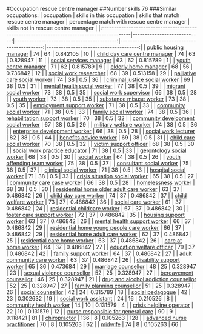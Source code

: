#Occupation rescue centre manager
##Number skills 76
###Similar occupations:
| occupation                                                                                |   skills in this occupation |   skills that match rescue centre manager |   percentage match with rescue centre manager |   skills not in rescue centre manager |
|:------------------------------------------------------------------------------------------|----------------------------:|------------------------------------------:|----------------------------------------------:|--------------------------------------:|
| [public housing manager](public_housing_manager.md)                                       |                          74 |                                        64 |                                      0.842105 |                                    10 |
| [child day care centre manager](child_day_care_centre_manager.md)                         |                          74 |                                        63 |                                      0.828947 |                                    11 |
| [social services manager](social_services_manager.md)                                     |                          63 |                                        62 |                                      0.815789 |                                     1 |
| [youth centre manager](youth_centre_manager.md)                                           |                          71 |                                        62 |                                      0.815789 |                                     9 |
| [elderly home manager](elderly_home_manager.md)                                           |                          68 |                                        56 |                                      0.736842 |                                    12 |
| [social work researcher](social_work_researcher.md)                                       |                          68 |                                        39 |                                      0.513158 |                                    29 |
| [palliative care social worker](palliative_care_social_worker.md)                         |                          74 |                                        38 |                                      0.5      |                                    36 |
| [criminal justice social worker](criminal_justice_social_worker.md)                       |                          69 |                                        38 |                                      0.5      |                                    31 |
| [mental health social worker](mental_health_social_worker.md)                             |                          77 |                                        38 |                                      0.5      |                                    39 |
| [migrant social worker](migrant_social_worker.md)                                         |                          73 |                                        38 |                                      0.5      |                                    35 |
| [social work supervisor](social_work_supervisor.md)                                       |                          66 |                                        38 |                                      0.5      |                                    28 |
| [youth worker](youth_worker.md)                                                           |                          73 |                                        38 |                                      0.5      |                                    35 |
| [substance misuse worker](substance_misuse_worker.md)                                     |                          73 |                                        38 |                                      0.5      |                                    35 |
| [employment support worker](employment_support_worker.md)                                 |                          71 |                                        38 |                                      0.5      |                                    33 |
| [community social worker](community_social_worker.md)                                     |                          71 |                                        38 |                                      0.5      |                                    33 |
| [family social worker](family_social_worker.md)                                           |                          74 |                                        38 |                                      0.5      |                                    36 |
| [rehabilitation support worker](rehabilitation_support_worker.md)                         |                          70 |                                        38 |                                      0.5      |                                    32 |
| [community development social worker](community_development_social_worker.md)             |                          67 |                                        38 |                                      0.5      |                                    29 |
| [military welfare worker](military_welfare_worker.md)                                     |                          74 |                                        38 |                                      0.5      |                                    36 |
| [enterprise development worker](enterprise_development_worker.md)                         |                          66 |                                        38 |                                      0.5      |                                    28 |
| [social work lecturer](social_work_lecturer.md)                                           |                          82 |                                        38 |                                      0.5      |                                    44 |
| [benefits advice worker](benefits_advice_worker.md)                                       |                          69 |                                        38 |                                      0.5      |                                    31 |
| [child care social worker](child_care_social_worker.md)                                   |                          70 |                                        38 |                                      0.5      |                                    32 |
| [victim support officer](victim_support_officer.md)                                       |                          68 |                                        38 |                                      0.5      |                                    30 |
| [social work practice educator](social_work_practice_educator.md)                         |                          71 |                                        38 |                                      0.5      |                                    33 |
| [gerontology social worker](gerontology_social_worker.md)                                 |                          68 |                                        38 |                                      0.5      |                                    30 |
| [social worker](social_worker.md)                                                         |                          64 |                                        38 |                                      0.5      |                                    26 |
| [youth offending team worker](youth_offending_team_worker.md)                             |                          75 |                                        38 |                                      0.5      |                                    37 |
| [consultant social worker](consultant_social_worker.md)                                   |                          75 |                                        38 |                                      0.5      |                                    37 |
| [clinical social worker](clinical_social_worker.md)                                       |                          71 |                                        38 |                                      0.5      |                                    33 |
| [hospital social worker](hospital_social_worker.md)                                       |                          71 |                                        38 |                                      0.5      |                                    33 |
| [crisis situation social worker](crisis_situation_social_worker.md)                       |                          65 |                                        38 |                                      0.5      |                                    27 |
| [community care case worker](community_care_case_worker.md)                               |                          66 |                                        38 |                                      0.5      |                                    28 |
| [homelessness worker](homelessness_worker.md)                                             |                          68 |                                        38 |                                      0.5      |                                    30 |
| [residential home older adult care worker](residential_home_older_adult_care_worker.md)   |                          63 |                                        37 |                                      0.486842 |                                    26 |
| [child day care worker](child_day_care_worker.md)                                         |                          74 |                                        37 |                                      0.486842 |                                    37 |
| [child welfare worker](child_welfare_worker.md)                                           |                          73 |                                        37 |                                      0.486842 |                                    36 |
| [social care worker](social_care_worker.md)                                               |                          61 |                                        37 |                                      0.486842 |                                    24 |
| [residential childcare worker](residential_childcare_worker.md)                           |                          67 |                                        37 |                                      0.486842 |                                    30 |
| [foster care support worker](foster_care_support_worker.md)                               |                          72 |                                        37 |                                      0.486842 |                                    35 |
| [housing support worker](housing_support_worker.md)                                       |                          63 |                                        37 |                                      0.486842 |                                    26 |
| [mental health support worker](mental_health_support_worker.md)                           |                          66 |                                        37 |                                      0.486842 |                                    29 |
| [residential home young people care worker](residential_home_young_people_care_worker.md) |                          66 |                                        37 |                                      0.486842 |                                    29 |
| [residential home adult care worker](residential_home_adult_care_worker.md)               |                          62 |                                        37 |                                      0.486842 |                                    25 |
| [residential care home worker](residential_care_home_worker.md)                           |                          63 |                                        37 |                                      0.486842 |                                    26 |
| [care at home worker](care_at_home_worker.md)                                             |                          64 |                                        37 |                                      0.486842 |                                    27 |
| [education welfare officer](education_welfare_officer.md)                                 |                          79 |                                        37 |                                      0.486842 |                                    42 |
| [family support worker](family_support_worker.md)                                         |                          64 |                                        37 |                                      0.486842 |                                    27 |
| [adult community care worker](adult_community_care_worker.md)                             |                          63 |                                        37 |                                      0.486842 |                                    26 |
| [disability support worker](disability_support_worker.md)                                 |                          65 |                                        36 |                                      0.473684 |                                    29 |
| [marriage counsellor](marriage_counsellor.md)                                             |                          48 |                                        25 |                                      0.328947 |                                    23 |
| [sexual violence counsellor](sexual_violence_counsellor.md)                               |                          52 |                                        25 |                                      0.328947 |                                    27 |
| [bereavement counsellor](bereavement_counsellor.md)                                       |                          46 |                                        25 |                                      0.328947 |                                    21 |
| [drug and alcohol addiction counsellor](drug_and_alcohol_addiction_counsellor.md)         |                          52 |                                        25 |                                      0.328947 |                                    27 |
| [family planning counsellor](family_planning_counsellor.md)                               |                          51 |                                        25 |                                      0.328947 |                                    26 |
| [social counsellor](social_counsellor.md)                                                 |                          42 |                                        24 |                                      0.315789 |                                    18 |
| [social pedagogue](social_pedagogue.md)                                                   |                          42 |                                        23 |                                      0.302632 |                                    19 |
| [social work assistant](social_work_assistant.md)                                         |                          24 |                                        16 |                                      0.210526 |                                     8 |
| [community health worker](community_health_worker.md)                                     |                          14 |                                        10 |                                      0.131579 |                                     4 |
| [crisis helpline operator](crisis_helpline_operator.md)                                   |                          22 |                                        10 |                                      0.131579 |                                    12 |
| [nurse responsible for general care](nurse_responsible_for_general_care.md)               |                          90 |                                         9 |                                      0.118421 |                                    81 |
| [chiropractor](chiropractor.md)                                                           |                         136 |                                         8 |                                      0.105263 |                                   128 |
| [advanced nurse practitioner](advanced_nurse_practitioner.md)                             |                          70 |                                         8 |                                      0.105263 |                                    62 |
| [midwife](midwife.md)                                                                     |                          74 |                                         8 |                                      0.105263 |                                    66 |
